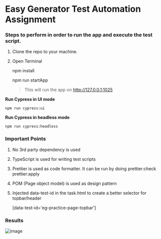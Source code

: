 # Easy Generator Test Automation Assignment


### Steps to perform in order to run the app and execute the test script.

1. Clone the repo to your machine.
2. Open Terminal

    npm install

    npm run startApp
    > This will run the app on http://127.0.0.1:1025


**Run Cypress in UI mode**

    npm run cypress:ui

**Run Cypress in headless mode**

    npm run cypress:headless

### Important Points

1. No 3rd party dependency is used
2. TypeScript is used for writing test scripts
3. Prettier is used as code formatter. It can be run by doing
    prettier:check
    prettier:apply
4. POM (Page object model) is used as design pattern
5. Injected data-test-id in the task.html to create a better selector for topbar/header

    [data-test-id='eg-practice-page-topbar']

### Results
![image](https://user-images.githubusercontent.com/52025650/229377012-fde9f4af-9705-45d1-8872-6dd6f8965ec0.png)
